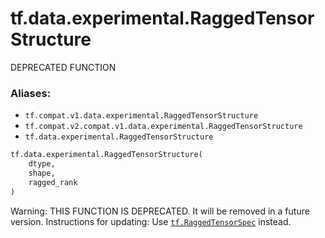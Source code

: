 <div itemscope itemtype="http://developers.google.com/ReferenceObject">
<meta itemprop="name" content="tf.data.experimental.RaggedTensorStructure" />
<meta itemprop="path" content="Stable" />
</div>

# tf.data.experimental.RaggedTensorStructure

DEPRECATED FUNCTION

### Aliases:

* `tf.compat.v1.data.experimental.RaggedTensorStructure`
* `tf.compat.v2.compat.v1.data.experimental.RaggedTensorStructure`
* `tf.data.experimental.RaggedTensorStructure`

``` python
tf.data.experimental.RaggedTensorStructure(
    dtype,
    shape,
    ragged_rank
)
```

<!-- Placeholder for "Used in" -->

Warning: THIS FUNCTION IS DEPRECATED. It will be removed in a future version.
Instructions for updating:
Use <a href="../../../tf/RaggedTensorSpec.md"><code>tf.RaggedTensorSpec</code></a> instead.